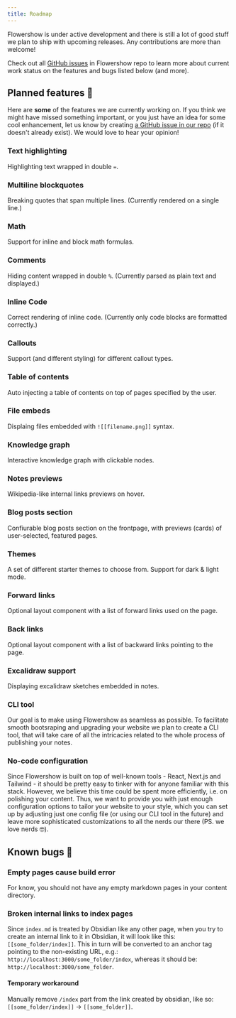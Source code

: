 ```yaml
---
title: Roadmap
---
```


Flowershow is under active development and there is still a lot of good stuff we plan to ship with upcoming releases. Any contributions are more than welcome!

Check out all [GitHub issues](https://github.com/flowershow/flowershow/issues) in Flowershow repo to learn more about current work status on the features and bugs listed below (and more).

## Planned features 🚧
Here are **some** of the features we are currently working on. If you think we might have missed something important, or you just have an idea for some cool enhancement, let us know by creating [a GitHub issue in our repo](https://github.com/flowershow/flowershow/issues) (if it doesn't already exist). We would love to hear your opinion!

### Text highlighting
Highlighting text wrapped in double `=`. 

### Multiline blockquotes
Breaking quotes that span multiple lines. (Currently rendered on a single line.)

### Math
Support for inline and block math formulas.

### Comments
Hiding content wrapped in double `%`. (Currently parsed as plain text and displayed.)

### Inline Code
Correct rendering of inline code. (Currently only code blocks are formatted correctly.)

### Callouts
Support (and different styling) for different callout types.

### Table of contents
Auto injecting a table of contents on top of pages specified by the user.

### File embeds
Displaing files embedded with `![[filename.png]]` syntax.

### Knowledge graph
Interactive knowledge graph with clickable nodes.

### Notes previews
Wikipedia-like internal links previews on hover.

### Blog posts section
Confiurable blog posts section on the frontpage, with previews (cards) of user-selected, featured pages.

### Themes
A set of different starter themes to choose from.
Support for dark & light mode.

### Forward links
Optional layout component with a list of forward links used on the page.

### Back links
Optional layout component with a list of backward links pointing to the page.

### Excalidraw support
Displaying excalidraw sketches embedded in notes.

### CLI tool
Our goal is to make using Flowershow as seamless as possible. To facilitate smooth bootsraping and upgrading your website we plan to create a CLI tool, that will take care of all the intricacies related to the whole process of publishing your notes.

### No-code configuration
Since Flowershow is built on top of well-known tools - React, Next.js and Tailwind - it should be pretty easy to tinker with for anyone familiar with this stack. However, we believe this time could be spent more efficiently, i.e. on polishing your content. Thus, we want to provide you with just enough configuration options to tailor your website to your style, which you can set up by adjusting just one config file (or using our CLI tool in the future) and leave more sophisticated customizations to all the nerds our there (PS. we love nerds 🤓).

## Known bugs 🐛

### Empty pages cause build error
For know, you should not have any empty markdown pages in your content directory.

### Broken internal links to index pages
Since `index.md` is treated by Obsidian like any other page, when you try to create an internal link to it in Obsidian, it will look like this: `[[some_folder/index]]`. This in turn will be converted to an anchor tag pointing to the non-existing URL, e.g.: `http://localhost:3000/some_folder/index`, whereas it should be: `http://localhost:3000/some_folder`.
#### Temporary workaround
Manually remove `/index` part from the link created by obsidian, like so: `[[some_folder/index]]` -> `[[some_folder]]`.